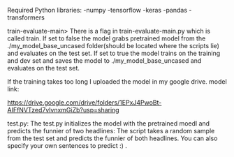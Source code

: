 Required Python libraries:
-numpy -tensorflow -keras -pandas -transformers

train-evaluate-main>
There is a flag in train-evaluate-main.py which is called train. If set to false the model grabs pretrained model from
the ./my_model_base_uncased folder(should be located where the scripts lie) and evaluates on the test set. If set to
true the model trains on the training and dev set and saves the model to ./my_model_base_uncased and evaluates on the
test set.

If the training takes too long I uploaded the model in my google drive. model link:

https://drive.google.com/drive/folders/1EPxJ4PwoBt-AIFfNVTzed7vlvnxmGiZb?usp=sharing

test.py:
The test.py initializes the model with the pretrained moedl and predicts the funnier of two headlines:
The script takes a random sample from the test set and predicts the funnier of both headlines. You can also specify your
own sentences to predict :) .